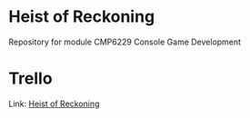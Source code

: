 # Heist of Reckoning
Repository for module CMP6229 Console Game Development

# Trello
Link: [Heist of Reckoning](https://trello.com/b/uKZ0Kifl/kanban-heist-of-reckoning)